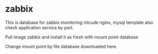 # zabbix

This is database for zabbix monitoring inlcude nginx, mysql template also check application service by port.

Pull image zabbix and install it as fresh with mount point database

Change mount point by file database downloaded here.
